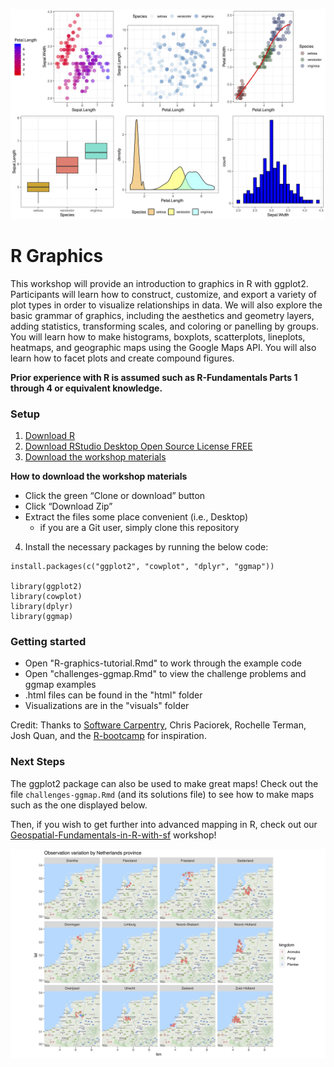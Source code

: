 ![](/visuals/iris_compound.jpg)

# R Graphics

This workshop will provide an introduction to graphics in R with ggplot2. Participants will learn how to construct, customize, and export a variety of plot types in order to visualize relationships in data. We will also explore the basic grammar of graphics, including the aesthetics and geometry layers, adding statistics, transforming scales, and coloring or panelling by groups. You will learn how to make histograms, boxplots, scatterplots, lineplots, heatmaps, and geographic maps using the Google Maps API. You will also learn how to facet plots and create compound figures. 

**Prior experience with R is assumed such as R-Fundamentals Parts 1 through 4 or equivalent knowledge.**

### Setup

1. [Download R](https://cloud.r-project.org/)  
2. [Download RStudio Desktop Open Source License FREE](https://rstudio.com/products/rstudio/download/#download)  
3. [Download the workshop materials](https://github.com/dlab-berkeley/R-graphics)  

**How to download the workshop materials**

* Click the green “Clone or download” button  
* Click “Download Zip”  
* Extract the files some place convenient (i.e., Desktop)  
  * if you are a Git user, simply clone this repository  

4. Install the necessary packages by running the below code: 

```
install.packages(c("ggplot2", "cowplot", "dplyr", "ggmap"))

library(ggplot2)
library(cowplot)
library(dplyr)
library(ggmap)
```

### Getting started

- Open "R-graphics-tutorial.Rmd" to work through the example code  
- Open "challenges-ggmap.Rmd" to view the challenge problems and ggmap examples  
- .html files can be found in the "html" folder  
- Visualizations are in the "visuals" folder  

Credit: Thanks to [Software Carpentry](http://software-carpentry.org/workshops/), Chris Paciorek, Rochelle Terman, Josh Quan, and the [R-bootcamp](https://dlab.berkeley.edu/training/r-bootcamp-3) for inspiration.

### Next Steps

The ggplot2 package can also be used to make great maps! Check out the file `challenges-ggmap.Rmd` (and its solutions file) to see how to make maps such as the one displayed below.

Then, if you wish to get further into advanced mapping in R,
check out our [Geospatial-Fundamentals-in-R-with-sf](https://github.com/dlab-berkeley/Geospatial-Fundamentals-in-R-with-sf.git) workshop!

![](/visuals/netherlands_facet.jpg)
